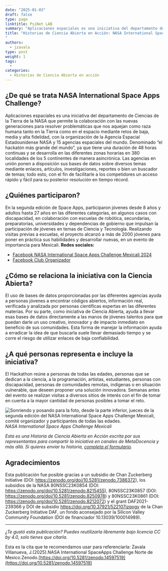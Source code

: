 ```yaml
---
date: "2025-01-03"
draft: false
type: page
linktitle: PsiNet LAB
summary: "Aplicaciones espaciales es una iniciativa del departamento de Ciencias de la Tierra de la NASA que permite la colaboración con las nuevas generaciones para resolver problemáticas que nos aquejan como raza humana tanto en la Tierra como en el espacio"
title: "Historias de Ciencia Abierta en Acción: NASA International Space Apps Challenge Norte de Mexico
"
authors:
  - jzavala
type: post
weight: 1
tags: 
  - 
categories:
  - Historias de Ciencia Abierta en acción
---
```


## ¿De qué se trata NASA International Space Apps Challenge?
Aplicaciones espaciales es una iniciativa del departamento de Ciencias de la Tierra de la NASA que permite la colaboración con las nuevas generaciones para resolver problemáticas que nos aquejan como raza humana tanto en la Tierra como en el espacio mediante retos de baja, media y alta fidelidad, con la organización de la Agencia Espacial Estadounidense NASA y 15 agencias espaciales del mundo. Denominado “el hackatón más grande del mundo”, ya que tiene una duración de 48 horas continuas y se desarrolla en las diferentes zonas horarias en 380 localidades de los 5 continentes de manera asincrónica. Las agencias en unión ponen a disposición sus bases de datos sobre diversos temas mediante enlaces, artículos, investigaciones, reportes o bien un buscador de temas; todo esto, con el fin de facilitarle a los competidores un acceso rápido y fácil para su posterior resolución en tiempo récord.  

## ¿Quiénes participaron?
En la segunda edición de Space Apps, participaron jóvenes desde 8 años y adultos hasta 27 años en las diferentes categorías, en algunos casos con discapacidad, en colaboración con escuelas de robótica, secundarias, preparatorias, universidades y dependencias de gobierno que impulsan la participación de jóvenes en temas de Ciencia y Tecnología. 
Realizando visitas previas a escuelas, el proyecto alcanzó a más de 2000 jóvenes para poner en práctica sus habilidades y desarrollar nuevas, en un evento de importancia para Mexicali. 
**Redes sociales:**
- [Facebook NASA International Space Apps Challenge Mexicali 2024](https://www.facebook.com/profile.php?id=100095514068436)
- [Facebook Club Organizador](https://www.facebook.com/CIUDSE/)

## ¿Cómo se relaciona la iniciativa con la Ciencia Abierta?
El uso de bases de datos proporcionadas por las diferentes agencias ayuda a personas jóvenes a encontrar códigos abiertos, información real, verificada y analizada por personas científicas expertas en las diferentes materias. Por su parte, como iniciativa de Ciencia Abierta, ayuda a llevar esas bases de datos directamente a las manos de jóvenes talentos para que puedan darle un uso creativo, innovador y de impacto inmediato en beneficio de sus comunidades. Esta forma de manejar la información ayuda a erradicar la idea de que buscarla suele llevar demasiado tiempo y se corre el riesgo de utilizar enlaces de baja confiabilidad.

## ¿A qué personas representa e incluye la iniciativa?
El Hackathon reúne a personas de todas las edades, personas que se dedican a la ciencia, a la programación, artistas, estudiantes, personas con discapacidad, personas de comunidades remotas, indígenas o en situación vulnerable, que deseen proponer una solución innovadora. 
Semanas antes del evento se realizan visitas a diversos sitios de interés con el fin de tomar en cuenta a la mayor cantidad de personas posibles a tomar el reto. 

![Sonriendo y posando para la foto, desde la parte inferior, jueces de la segunda edición del NASA International Space Apps Challenge Mexicali, comité organizador y participantes de todas las edades.](https://www.metadocencia.org/img/nasa-challenge.png) 
*NASA International Space Apps Challenge Mexicali*

*Esta es una Historia de Ciencia Abierta en Acción escrita por sus representantes para  compartir la iniciativa en canales de MetaDocencia y más allá. Si quieres enviar tu historia, [completa el formulario](https://docs.google.com/forms/d/e/1FAIpQLSfC9eZfIn_rOf4Ist21AHOySWsZ-v4lCn1oN-xW3mJL6kWIeg/viewform).*

## Agradecimientos
Esta publicación fue posible gracias a un subsidio de Chan Zuckerberg Initiative (DOI: https://zenodo.org/doi/10.5281/zenodo.7386372), los subsidios de la NASA 80NSSC23K0854 (DOI: https://zenodo.org/doi/10.5281/zenodo.8215455), 80NSSC23K0857 (DOI: https://zenodo.org/doi/10.5281/zenodo.8250978) y 80NSSC23K0861 (DOI: https://zenodo.org/doi/10.5281/zenodo.8212072) y el grant DAF2021-239366 y DOI de subsidio https://doi.org/10.37921/522107izqogv de la Chan Zuckerberg Initiative DAF, un fondo aconsejado por la Silicon Valley Community Foundation (DOI de financiador 10.13039/100014989).

---

*¿Te gustó esta publicación? Puedes reutilizarla libremente bajo licencia CC by 4.0, solo tienes que citarla.* 

Esta es la cita que te recomendamos usar para referenciarla: Zavala Villanueva, J.(2025).NASA International SpaceApps Challenge Norte de Mexico.Zenodo.[https://doi.org/10.5281/zenodo.14597519](https://doi.org/10.5281/zenodo.14597519)